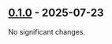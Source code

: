 ## [0.1.0](https://github.com/andersonmemory/Agie/tree/0.1.0) - 2025-07-23

No significant changes.
